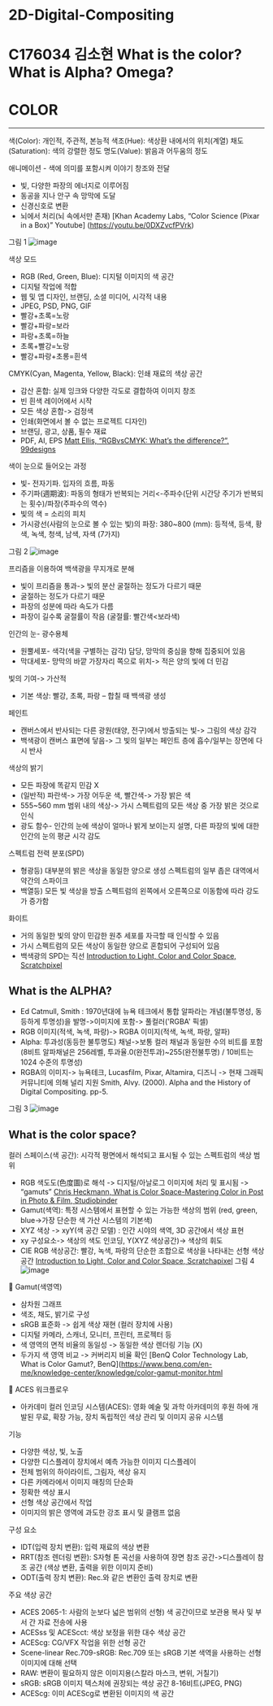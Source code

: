 # 2D-Digital-Compositing
C176034 김소현
What is the color? What is Alpha? Omega?
=============

#	COLOR
-------------
색(Color): 개인적, 주관적, 본능적
색조(Hue): 색상환 내에서의 위치(계열)
채도(Saturation): 색의 강렬한 정도
명도(Value): 밝음과 어두움의 정도

애니메이션 <UP>- 색에 의미를 포함시켜 이야기 창조와 전달
*	빛, 다양한 파장의 에너지로 이루어짐
*	동공을 지나 안구 속 망막에 도달
*	신경신호로 변환
*	뇌에서 처리(뇌 속에서만 존재)
   [Khan Academy Labs, “Color Science (Pixar in a Box)” Youtube] (https://youtu.be/0DXZvcfPVrk)
  
그림 1
  ![image](https://user-images.githubusercontent.com/112869155/192253093-e7ca4756-9ded-444c-829f-87d12ca9f854.png)

 

색상 모드
* RGB (Red, Green, Blue): 디지털 이미지의 색 공간
* 디지털 작업에 적합
* 웹 및 앱 디자인, 브랜딩, 소셜 미디어, 시각적 내용
* JPEG, PSD, PNG, GIF
* 빨강+초록=노랑
* 빨강+파랑=보라
* 파랑+초록=하늘
* 초록+빨강=노랑
* 빨강+파랑+초롱=흰색
  
CMYK(Cyan, Magenta, Yellow, Black): 인쇄 재료의 색상 공간
* 감산 혼합: 실제 잉크와 다양한 각도로 결합하여 이미지 창조
* 빈 흰색 레이어에서 시작
* 모든 색상 혼합-> 검정색
* 인쇄(화면에서 볼 수 없는 프로젝트 디자인)
* 브랜딩, 광고, 상품, 필수 재료
* PDF, AI, EPS
   [Matt Ellis, “RGBvsCMYK: What’s the difference?”, 99designs](https://99designs.com/blog/tips/correct-file-formats-rgb-and-cmyk/)

색이 눈으로 들어오는 과정
* 빛- 전자기파. 입자의 흐름, 파동
* 주기파(週期波): 파동의 형태가 반복되는 거리<-주파수(단위 시간당 주기가 반복되는 횟수)/파장(주파수의 역수)
* 빛의 색 = 소리의 피치
* 가시광선(사람의 눈으로 볼 수 있는 빛)의 파장: 380~800 (mm): 등적색, 등색, 황색, 녹색, 청색, 남색, 자색 (7가지)
                                  
그림 2
                                    ![image](https://user-images.githubusercontent.com/112869155/192255431-438e74a6-9080-4fea-b1e1-510999cb60c0.png)

 
프리즘을 이용하여 백색광을 무지개로 분해
* 빛이 프리즘을 통과-> 빛의 분산 굴절하는 정도가 다르기 때문
* 굴절하는 정도가 다르기 때문
* 파장의 성분에 따라 속도가 다름
* 파장이 길수록 굴절률이 작음 (굴절률: 빨간색<보라색)

인간의 눈- 광수용체
* 원뿔세포- 색각(색을 구별하는 감각) 담당, 망막의 중심을 향해 집중되어 있음
* 막대세포- 망막의 바깥 가장자리 쪽으로 위치-> 적은 양의 빛에 더 민감
  
빛의 기여-> 가산적
* 기본 색상: 빨강, 초록, 파랑 – 합칠 때 백색광 생성
  
페인트
* 캔버스에서 반사되는 다른 광원(태양, 전구)에서 방출되는 빛-> 그림의 색상 감각
* 백색광이 캔버스 표면에 닿음-> 그 빛의 일부는 페인트 층에 흡수/일부는 장면에 다시 반사
  
색상의 밝기
* 모든 파장에 똑같지 민감 X
* (일반적) 파란색-> 가장 어두운 색, 빨간색-> 가장 밝은 색
* 555~560 mm 범위 내의 색상-> 가시 스펙트럼의 모든 색상 중 가장 밝은 것으로 인식
* 광도 함수- 인간의 눈에 색상이 얼마나 밝게 보이는지 설명, 다른 파장의 빛에 대한 인간의 눈의 평균 시각 감도
  
스펙트럼 전력 분포(SPD)
+ 형광등) 대부분의 밝은 색상을 동일한 양으로 생성
        스펙트럼의 일부 좁은 대역에서 약간의 스파이크
+ 백열등) 모든 빛 색상을 방출
        스펙트럼의 왼쪽에서 오른쪽으로 이동함에 따라 강도가 증가함

화이트
* 거의 동일한 빛의 양이 민감한 원추 세포를 자극할 때 인식할 수 있음
* 가시 스펙트럼의 모든 색상이 동일한 양으로 혼합되어 구성되어 있음
* 백색광의 SPD는 직선
   [Introduction to Light, Color and Color Space, Scratchpixel](https://www.scratchapixel.com/lessons/digital-imaging/colors/introduction)

What is the ALPHA?
-------------

-	Ed Catmull, Smith : 1970년대에 뉴욕 테크에서 통합 알파라는 개념(불투명성, 동등하게 투명성)을 발명->이미지에 포함-> 풀컬러('RGBA' 픽셀)
-	RGB 이미지(적색, 녹색, 파랑)-> RGBA 이미지(적색, 녹색, 파랑, 알파)
-	Alpha: 투과성(동등한 불투명도) 채널->보통 컬러 채널과 동일한 수의 비트를 포함 (8비트 알파채널은 256레벨, 투과율.0(완전투과)~255(완전불투명) / 10비트는 1024 수준의 투명성)
-	RGBA의 이미지-> 뉴욕테크, Lucasfilm, Pixar, Altamira, 디즈니 -> 현재 그래픽 커뮤니티에 의해 널리 지원
   Smith, Alvy. (2000). Alpha and the History of Digital Compositing. pp-5.
  
그림 3 ![image](https://user-images.githubusercontent.com/112869155/192256509-f2cca27d-9f63-4290-bb8c-4fe15d2056b4.png)

 
What is the color space?
-------------

컬러 스페이스(색 공간): 시각적 평면에서 해석되고 표시될 수 있는 스펙트럼의 색상 범위
-	RGB 색도도(色度圖)로 해석 -> 디지털/아날로그 이미지에 처리 및 표시됨 -> “gamuts” 
   [Chris Heckmann, What is Color Space-Mastering Color in Post in Photo & Film, Studiobinder](https://www.studiobinder.com/blog/what-is-color-space-definition/)
-	Gamut(색역): 특정 시스템에서 표현할 수 있는 가능한 색상의 범위 (red, green, blue->가장 단순한 색 가산 시스템의 기본색)
-	XYZ 색상 -> xyY(색 공간 모델) : 인간 시야의 색역, 3D 공간에서 색상 표현
-	xy 구성요소-> 색상의 색도 인코딩, Y(XYZ 색상공간)-> 색상의 휘도
-	CIE RGB 색상공간: 빨강, 녹색, 파랑의 단순한 조합으로 색상을 나타내는 선형 색상 공간
   [Introduction to Light, Color and Color Space, Scratchapixel](https://www.scratchapixel.com/lessons/digital-imaging/colors/color-space)
그림 4 ![image](https://user-images.githubusercontent.com/112869155/192256773-847b1460-c0f9-4c10-96fc-1a67d299e3eb.png)

 
	Gamut(색영역)
-	삼차원 그래프
-	색조, 채도, 밝기로 구성
-	sRGB 표준화 -> 쉽게 색상 재현 (컬러 장치에 사용)
-	디지털 카메라, 스캐너, 모니터, 프린터, 프로젝터 등
-	색 영역의 면적 비율의 동일성 -> 동일한 색상 렌더링 기능 (X)
-	두가지 색 영역 비교 -> 커버리지 비율 확인
   [BenQ Color Technology Lab, What is Color Gamut?, BenQ](https://www.benq.com/en-me/knowledge-center/knowledge/color-gamut-monitor.html

	ACES 워크플로우
-	아카데미 컬러 인코딩 시스템(ACES): 영화 예술 및 과학 아카데미의 후원 하에 개발된 무료, 확장 가능, 장치 독립적인 색상 관리 및 이미지 공유 시스템
  
기능
-	다양한 색상, 빛, 노출
-	다양한 디스플레이 장치에서 예측 가능한 이미지 디스플레이
-	전체 범위의 하이라이트, 그림자, 색상 유지
-	다른 카메라에서 이미지 매칭의 단순화
-	정확한 색상 표시
-	선형 색상 공간에서 작업
-	이미지의 밝은 영역에 과도한 강조 표시 및 클램프 없음
  
구성 요소
-	IDT(입력 장치 변환): 입력 재료의 색상 변환
-	RRT(참조 렌더링 변환): S자형 톤 곡선을 사용하여 장면 참조 공간->디스플레이 참조 공간 (색상 변환, 출력을 위한 이미지 준비)
-	ODT(출력 장치 변환): Rec.와 같은 변환인 출력 장치로 변환
  
주요 색상 공간
-	ACES 2065-1: 사람의 눈보다 넓은 범위의 선형) 색 공간이므로 보관용 복사 및 부서 간 자료 전송에 사용
-	ACESss 및 ACEScct: 색상 보정을 위한 대수 색상 공간
-	ACEScg: CG/VFX 작업을 위한 선형 공간
-	Scene-linear Rec.709-sRGB: Rec.709 또는 sRGB 기본 색역을 사용하는 선형 이미지에 대해 선택
-	RAW: 변환이 필요하지 않은 이미지용(스칼라 마스크, 변위, 거칠기)
-	sRGB: sRGB 이미지 텍스처에 권장되는 색상 공간 8-16비트(JPEG, PNG)
-	ACEScg: 이미 ACEScg로 변환된 이미지의 색 공간 

